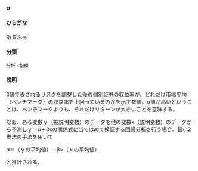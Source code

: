 <div style="display:none;">

## [あ行](securities-terms?id=あ行)

</div>

### α

#### ひらがな

あるふぁ

#### 分類

`分析・指標`

#### 説明

β値で表されるリスクを調整した後の個別証券の収益率が、どれだけ市場平均（ベンチマーク）の収益率を上回っているのかを示す数値。α値が高いということは、ベンチマークよりも、それだけリターンが大きいことを意味する。
 
なお、ある変数ｙ（被説明変数）のデータを他の変数x（説明変数）のデータから予測しｙ＝α＋βxの関係式に当てはめて検証する回帰分析を行う場合、最小2乗法の手法を用いて
α＝（ｙの平均値）－β×（ｘの平均値）
と推計される。

<div style="display:none;">

## [か行](securities-terms?id=か行)
## [さ行](securities-terms?id=さ行)
## [た行](securities-terms?id=た行)
## [な行](securities-terms?id=な行)
## [は行](securities-terms?id=は行)
## [ま行](securities-terms?id=ま行)
## [や行](securities-terms?id=や行)
## [ら行](securities-terms?id=ら行)
## [わ行](securities-terms?id=わ行)
## [英数字・記号](securities-terms?id=英数字・記号)

</div>

